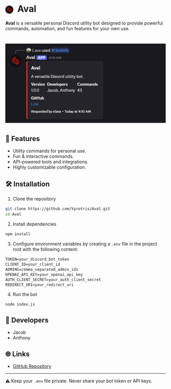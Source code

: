 # <img src="https://raw.githubusercontent.com/Vyrotris/assets/refs/heads/main/avalcircle.png" width="25" style="vertical-align:middle; margin-right:6px;"> Aval
**Aval** is a versatile personal Discord utility bot designed to provide powerful commands, automation, and fun features for your own use.

# <img src="https://raw.githubusercontent.com/Vyrotris/assets/refs/heads/main/aval-botinfo.png" width="600">

## 📌 Features
- Utility commands for personal use.
- Fun & interactive commands.
- API-powered tools and integrations.
- Highly customizable configuration.

## 🛠 Installation
1. Clone the repository
```bash
git clone https://github.com/Vyrotris/Aval.git
cd Aval
```
2. Install dependencies
```bash
npm install
```
3. Configure environment variables by creating a `.env` file in the project root with the following content:
```env
TOKEN=your_discord_bot_token
CLIENT_ID=your_client_id
ADMINS=comma_separated_admin_ids
OPENAI_API_KEY=your_openai_api_key
AUTH_CLIENT_SECRET=your_auth_client_secret
REDIRECT_URI=your_redirect_uri
```
4. Run the bot
```bash
node index.js
```

## 🤝 Developers
- Jacob
- Anthony

## 🌐 Links
- [GitHub Repository](https://github.com/Vyrotris/Aval)

---
⚠️ Keep your `.env` file private. Never share your bot token or API keys.
